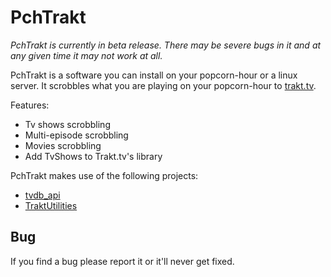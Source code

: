 PchTrakt
=====

*PchTrakt is currently in beta release. There may be severe bugs in it and at any given time it may not work at all.*

PchTrakt is a software you can install on your popcorn-hour or a linux server. It scrobbles what you are playing on your popcorn-hour to [trakt.tv][trakt].


Features:

* Tv shows scrobbling
* Multi-episode scrobbling
* Movies scrobbling
* Add TvShows to Trakt.tv's library

PchTrakt makes use of the following projects:

* [tvdb_api][tvdb_api]
* [TraktUtilities][TraktUtilities]
## Bug

If you find a bug please report it or it'll never get fixed.


[trakt]: http://www.trakt.tv
[tvdb_api]: http://github.com/dbr/tvdb_api
[TraktUtilities]: https://github.com/Manromen/script.TraktUtilities